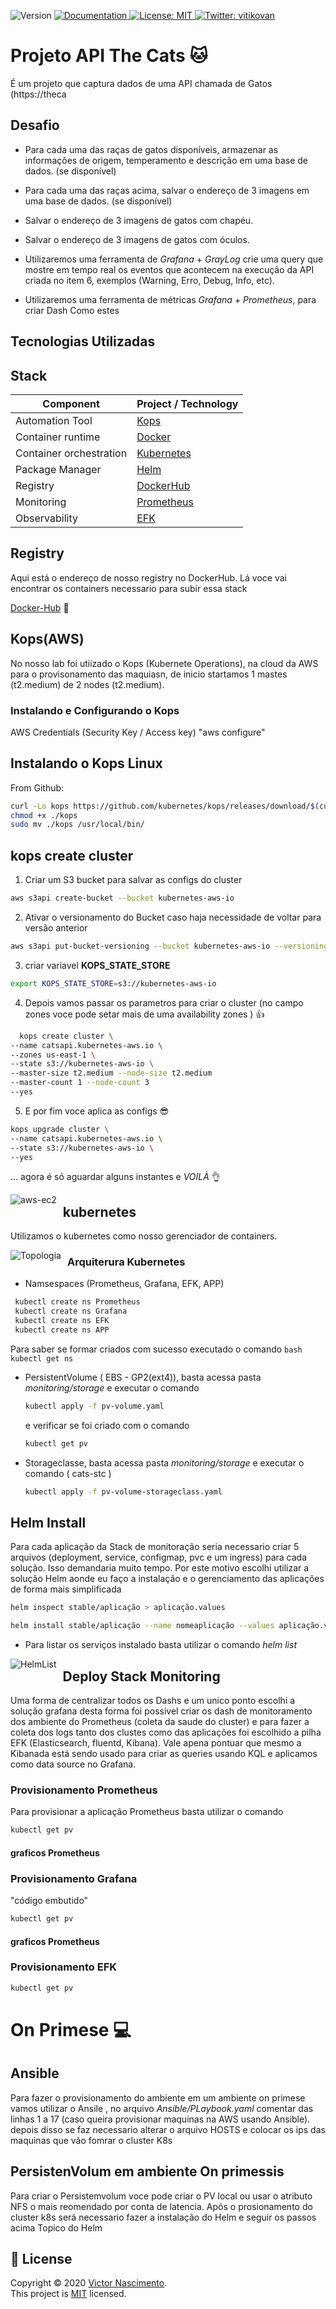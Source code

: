 <p>
  <img alt="Version" src="https://img.shields.io/badge/version-v0-blue.svg?cacheSeconds=2592000" />
  <a href="/" target="_blank">
    <img alt="Documentation" src="https://img.shields.io/badge/documentation-yes-brightgreen.svg" />
  </a>
  <a href="/LICENSE" target="_blank">
    <img alt="License: MIT" src="https://img.shields.io/badge/License-MIT-yellow.svg" />
  </a>
  <a href="https://twitter.com/vitikovan" target="_blank">
    <img alt="Twitter: vitikovan" src="https://img.shields.io/twitter/follow/vitikovan.svg?style=social" />
  </a>
</p>

# Projeto API The Cats  :cat: 

É um projeto que captura dados de uma API chamada de Gatos (https://theca

## Desafio
- Para cada uma das raças de gatos disponíveis, armazenar as informações de
origem, temperamento e descrição em uma base de dados. (se disponível)
-  Para cada uma das raças acima, salvar o endereço de 3 imagens em uma base de
dados. (se disponível)
-  Salvar o endereço de 3 imagens de gatos com chapéu.
-  Salvar o endereço de 3 imagens de gatos com óculos.

- Utilizaremos uma ferramenta de _Grafana_ + _GrayLog_  crie uma query que mostre em tempo real os eventos que acontecem na execução da API criada no item 6, exemplos (Warning, Erro, Debug, Info, etc).
  
- Utilizaremos uma ferramenta de métricas _Grafana_ + _Prometheus_, para criar Dash Como estes 

## Tecnologias Utilizadas

## Stack

| Component                 | Project / Technology                  |
| --------------------------|---------------------------------------|
| Automation Tool           | [Kops](https://kops.sigs.k8s.io/)     |
| Container runtime         | [Docker](https://www.docker.com)      |
| Container orchestration   | [Kubernetes](https://kubernetes.io)   |
| Package Manager           | [Helm](https://helm.sh/)              |
| Registry                  | [DockerHub](https://hub.docker.com/)  |
| Monitoring                | [Prometheus](https://prometheus.io/)  |
| Observability             | [EFK](https://www.elastic.co)         |

## Registry 
Aqui está o endereço de nosso registry no DockerHub. Lá voce vai encontrar os containers necessario para subir essa stack

[Docker-Hub](https://hub.docker.com/u/augustovan)  :whale: 

## Kops(AWS)
No nosso lab foi utiizado o Kops (Kubernete Operations), na cloud da AWS para o provisonamento das maquiasn, de inicio startamos 1 mastes (t2.medium) de 2 nodes (t2.medium).

### Instalando e Configurando o Kops

AWS Credentials (Security Key / Access key) 
"aws configure"
 
 ## Instalando o Kops Linux

From Github:

```bash
curl -Lo kops https://github.com/kubernetes/kops/releases/download/$(curl -s https://api.github.com/repos/kubernetes/kops/releases/latest | grep tag_name | cut -d '"' -f 4)/kops-linux-amd64
chmod +x ./kops
sudo mv ./kops /usr/local/bin/
```
## kops create cluster

1) Criar um S3 bucket para salvar as configs do cluster
  ```bash
  aws s3api create-bucket --bucket kubernetes-aws-io
  ```

2) Ativar o versionamento do Bucket caso haja necessidade de voltar para versão anterior 

  ```bash
  aws s3api put-bucket-versioning --bucket kubernetes-aws-io --versioning-configuration Status=Enabled
  ```
   
3) criar variavel **KOPS_STATE_STORE**

  ```bash
  export KOPS_STATE_STORE=s3://kubernetes-aws-io
  ```

4) Depois vamos passar os parametros para criar o cluster (no campo zones voce pode setar mais de uma availability zones ) :+1:

```bash
  kops create cluster \
--name catsapi.kubernetes-aws.io \
--zones us-east-1 \
--state s3://kubernetes-aws-io \
--master-size t2.medium --node-size t2.medium
--master-count 1 --node-count 3
--yes
  ```
5) E por fim voce aplica as configs  :sunglasses:
   
```bash
kops upgrade cluster \
--name catsapi.kubernetes-aws.io \
--state s3://kubernetes-aws-io \
--yes
  ```
... agora é só aguardar alguns instantes e *VOILÀ*  :ok_hand:

<img src="fotos/k8snodes.png"
     alt="aws-ec2"
     style="float: left; margin-right: 10px;" />

## kubernetes 
Utilizamos o kubernetes como nosso gerenciador de containers.

<img src="fotos/topologia.png"
     alt="Topologia"
     style="float: left; margin-right: 10px;" />

  ### Arquiterura Kubernetes 

* Namsespaces (Prometheus, Grafana, EFK, APP)
 ```bash
  kubectl create ns Prometheus
  kubectl create ns Grafana
  kubectl create ns EFK
  kubectl create ns APP
  ```
  Para saber se formar criados com sucesso executado o comando
    ```bash
  kubectl get ns
    ```
    
* PersistentVolume ( EBS - GP2(ext4)), basta acessa pasta *monitoring/storage* e executar o comando 
  ```bash
  kubectl apply -f pv-volume.yaml
  ```

  e verificar se foi criado com o comando 
   ```bash
  kubectl get pv
  ```

*  Storageclasse, basta acessa pasta *monitoring/storage* e executar o comando  ( cats-stc )

   ```bash
   kubectl apply -f pv-volume-storageclass.yaml
   ```

## Helm Install
Para cada aplicação da Stack de monitoração seria necessario criar 5 arquivos (deployment, service, configmap, pvc e um ingress) para cada solução. Isso demandaria muito tempo. Por este motivo escolhi utilizar a solução Helm aonde eu faço a instalação e o gerenciamento das aplicações de forma mais simplificada  
 
   ```bash
   helm inspect stable/aplicação > aplicação.values
   
   helm install stable/aplicação --name nomeaplicação --values aplicação.values --namespace nomeDoNamespace
   ```
- Para listar os serviços instalado basta utilizar o comando *helm list*

<img src="fotos/helm-list.png"
     alt="HelmList"
     style="float: left; margin-right: 10px;" />


## Deploy Stack Monitoring
Uma forma de centralizar todos os Dashs e um unico ponto escolhi a solução grafana desta forma foi possivel criar os dash de monitoramento dos ambiente do Prometheus (coleta da saude do cluster) e para fazer a coleta dos logs tanto dos clustes como das aplicações foi escolhido a pilha EFK (Elasticsearch, fluentd, Kibana). Vale apena pontuar que mesmo a Kibanada está sendo usado para criar as queries usando KQL e aplicamos como data source no Grafana. 

### Provisionamento Prometheus
Para provisionar a aplicação Prometheus basta utilizar o comando 

   ```bash
  kubectl get pv
  ```

#### graficos Prometheus

### Provisionamento Grafana 
"código embutido"
   
   ```bash
  kubectl get pv
  ```


#### graficos Prometheus

### Provisionamento EFK

   ```bash
  kubectl get pv
  ```

# On Primese :computer:

## Ansible
Para fazer o provisionamento do ambiente em um ambiente on primese vamos utilizar o 
Ansile , no arquivo *Ansible/PLaybook.yaml* comentar das linhas 1 a 17 (caso queira provisionar maquinas na AWS usando Ansible). depois disso se faz necessario alterar o arquivo HOSTS e colocar os ips das maquinas que vão fomrar o cluster K8s 

## PersistenVolum em ambiente On primessis
Para criar o Persistemvolum voce pode criar o PV local ou usar o atributo NFS o mais reomendado por conta de latencia.
Após o prosionamento do cluster k8s será necessario fazer a instalação do Helm e seguir os passos acima Topico do Helm 


## 📝 License

Copyright © 2020 [Victor Nascimento](https://github.com/augustovan).<br />
This project is [MIT](/LICENSE) licensed.

